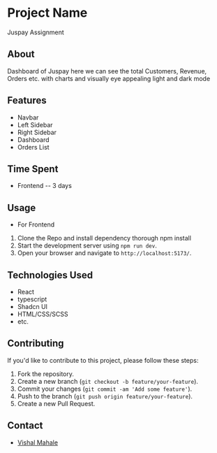 # Project Name

Juspay Assignment

## About

Dashboard of Juspay here we can see the total Customers, Revenue, Orders etc. with charts and visually eye appealing light and dark mode

## Features

- Navbar
- Left Sidebar
- Right Sidebar
- Dashboard
- Orders List

## Time Spent

- Frontend -- 3 days

## Usage

- For Frontend

1. Clone the Repo and install dependency thorough npm install
2. Start the development server using `npm run dev`.
3. Open your browser and navigate to `http://localhost:5173/`.

## Technologies Used

- React
- typescript
- Shadcn UI
- HTML/CSS/SCSS
- etc.

## Contributing

If you'd like to contribute to this project, please follow these steps:

1. Fork the repository.
2. Create a new branch (`git checkout -b feature/your-feature`).
3. Commit your changes (`git commit -am 'Add some feature'`).
4. Push to the branch (`git push origin feature/your-feature`).
5. Create a new Pull Request.

## Contact

- [Vishal Mahale](mailto:vishalmahale974@gmail.com)
